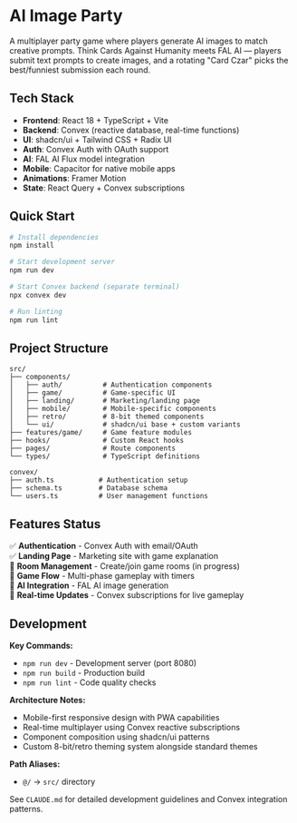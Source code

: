 # AI Image Party

A multiplayer party game where players generate AI images to match creative prompts. Think Cards Against Humanity meets FAL AI — players submit text prompts to create images, and a rotating "Card Czar" picks the best/funniest submission each round.

## Tech Stack

- **Frontend**: React 18 + TypeScript + Vite
- **Backend**: Convex (reactive database, real-time functions)
- **UI**: shadcn/ui + Tailwind CSS + Radix UI
- **Auth**: Convex Auth with OAuth support
- **AI**: FAL AI Flux model integration
- **Mobile**: Capacitor for native mobile apps
- **Animations**: Framer Motion
- **State**: React Query + Convex subscriptions

## Quick Start

```bash
# Install dependencies
npm install

# Start development server
npm run dev

# Start Convex backend (separate terminal)
npx convex dev

# Run linting
npm run lint
```

## Project Structure

```
src/
├── components/
│   ├── auth/          # Authentication components
│   ├── game/          # Game-specific UI
│   ├── landing/       # Marketing/landing page
│   ├── mobile/        # Mobile-specific components
│   ├── retro/         # 8-bit themed components
│   └── ui/            # shadcn/ui base + custom variants
├── features/game/     # Game feature modules
├── hooks/             # Custom React hooks
├── pages/             # Route components
└── types/             # TypeScript definitions

convex/
├── auth.ts           # Authentication setup
├── schema.ts         # Database schema
└── users.ts          # User management functions
```

## Features Status

✅ **Authentication** - Convex Auth with email/OAuth  
✅ **Landing Page** - Marketing site with game explanation  
🚧 **Room Management** - Create/join game rooms (in progress)  
🚧 **Game Flow** - Multi-phase gameplay with timers  
🚧 **AI Integration** - FAL AI image generation  
🚧 **Real-time Updates** - Convex subscriptions for live gameplay  

## Development

**Key Commands:**
- `npm run dev` - Development server (port 8080)
- `npm run build` - Production build
- `npm run lint` - Code quality checks

**Architecture Notes:**
- Mobile-first responsive design with PWA capabilities
- Real-time multiplayer using Convex reactive subscriptions
- Component composition using shadcn/ui patterns
- Custom 8-bit/retro theming system alongside standard themes

**Path Aliases:**
- `@/` → `src/` directory

See `CLAUDE.md` for detailed development guidelines and Convex integration patterns.